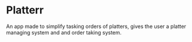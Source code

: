 # Platterr

An app made to simplify tasking orders of platters, gives the user a platter managing system and and order taking system.
